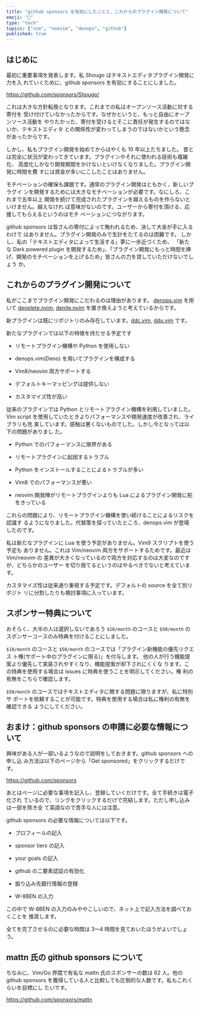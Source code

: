 ```yaml
---
title: "github sponsors を有効にしたことと、これからのプラグイン開発について"
emoji: "🖤"
type: "tech"
topics: ["vim", "neovim", "denops", "github"]
published: true
---
```


## はじめに

最初に重要事項を発表します。私 Shougo はテキストエディタプラグイン開発に力を入
れていくために、github sponsors を有効にすることにしました。

https://github.com/sponsors/Shougo/

これは大きな方針転換となります。これまでの私はオープンソース活動に対する寄付を
受け付けていなかったからです。なぜかというと、もっと自由にオープンソース活動を
やりたかった、寄付を受けるとそこに責任が発生するのではないか、テキストエディタ
との関係性が変わってしまうのではないかという懸念があったからです。

しかし、私もプラグイン開発を始めてからはやくも 10 年以上たちました。
昔とは完全に状況が変わってきています。プラグインやそれに使われる技術も複雑化、
高度化しかなり開発期間をかけないといけなくなりました。プラグイン開発に時間を費
すには資金が多いにこしたことはありません。

モチベーションの確保も課題です。通常のプラグイン開発はともかく、新しいプラグイ
ンを開発するためには大きなモチベーションが必要です。なにしろ、これまで五年以上
開発を続けて完成されたプラグインを越えるものを作らないといけません。越えなけれ
ば意味がないのです。ユーザーから寄付を頂ける、応援してもらえるというのはモチ
ベーションにつながります。

github sponsors は皆さんの寄付によって賄われるため、決して大金が手に入るわけで
はありません。プラグイン開発のみで生計をたてるのは困難です。
しかし、私の「テキストエディタによって生活する」夢に一歩近づくため、
「新たな Dark powered plugin を開発するため」、「プラグイン開発にもっと時間を捧
げ、開発のモチベーションを上げるため」皆さんの力を貸していただけないでしょう
か。


## これからのプラグイン開発について

私がここまでプラグイン開発にこだわるのは理由があります。
[denops.vim](https://github.com/vim-denops/denops.vim) を用いて [deoplete.nvim](https://github.com/Shougo/deoplete.nvim), [denite.nvim](https://github.com/Shougo/denite.nvim) を置き換えようと考えているからです。

新プラグインは既にリポジトリのみ存在しています。[ddc.vim](https://github.com/Shougo/ddc.vim), [ddu.vim](https://github.com/Shougo/ddu.vim) です。


新たなプラグインでは以下の特徴を持たせる予定です

* リモートプラグイン機構や Python を使用しない

* denops.vim(Deno) を用いてプラグインを構成する

* Vim8/neovim 両方サポートする

* デフォルトキーマッピングは提供しない

* カスタマイズ性が高い

従来のプラグインでは Python とリモートプラグイン機構を利用していました。Vim
script を使用していたときよりパフォーマンスや開発速度が改善され、ライブラリも充
実しています。感触は悪くないものでした。しかし今となっては以下の問題がありまし
た。

* Python でのパフォーマンスに限界がある

* リモートプラグインに起因するトラブル

* Python をインストールすることによるトラブルが多い

* Vim8 でのパフォーマンスが悪い

* neovim 開発陣がリモートプラグインよりも Lua によるプラグイン開発に舵をきっている

これらの問題により、リモートプラグイン機構を使い続けることによるリスクを認識す
るようになりました。代替策を探っていたところ、denops.vim が登場したのです。

私は新たなプラグインに Lua を使う予定がありません。Vim9 スクリプトを使う予定も
ありません。これは Vim/neovim 両方をサポートするためです。最近は Vim/neovim の
差異が大きくなっているので両方を対応するのは大変なのですが、どちらかのユーザー
を切り捨てるというのはやるべきでないと考えています。

カスタマイズ性は従来通り重視する予定です。デフォルトの source を全て別リポジト
リに分割したりも検討事項に入っています。


## スポンサー特典について

おそらく、大半の人は選択しないであろう `$10/month` のコースと `$50/month` の
スポンサーコースのみ特典を付けることにしました。

`$10/month` のコースと `$50/month` のコースでは「プラグイン新機能の優先リクエス
ト権(サポート中のプラグインに限る)」を付与します。
他の人が行う機能提案より優先して実装されやすくなり、機能提案が却下されにくくな
ります。この特典を使用する場合は issues に特典を使うことを明示してください。権
利の有無をこちらで確認します。

`$50/month` のコースではテキストエディタに関する問題に限りますが、私に特別サ
ポートを依頼することが可能です。特典を使用する場合は私に権利の有無を確認できる
ようにしてください。


## おまけ：github sponsors の申請に必要な情報について

興味がある人が一部いるようなので説明をしておきます。github sponsors への申し込
み方法は以下のページから「Get sponsored」をクリックするだけです。

https://github.com/sponsors

あとはページに必要な事項を記入し、登録していくだけです。全て手続きは電子化され
ているので、リンクをクリックするだけで完結します。ただし申し込みは一部を除き全
て英語なので苦手な人には注意。

github sponsors の必要な情報については以下です。

* プロフィールの記入

* sponsor tiers の記入

* your goals の記入

* github の二要素認証の有効化

* 振り込み先銀行情報の登録

* W-8BEN の入力

この中で W-8BEN の入力のみややこしいので、ネット上で記入方法を調べておくことを
推奨します。

全てを完了させるのに必要な時間は 3〜4 時間を見ておいたほうがよいでしょう。


## mattn 氏の github sponsors について

ちなみに、Vim/Go 界隈で有名な mattn 氏のスポンサーの数は 62 人。他の github
sponsors を獲得している人と比較しても圧倒的な人数です。私もこれくらいを目標にし
たいです。

https://github.com/sponsors/mattn

